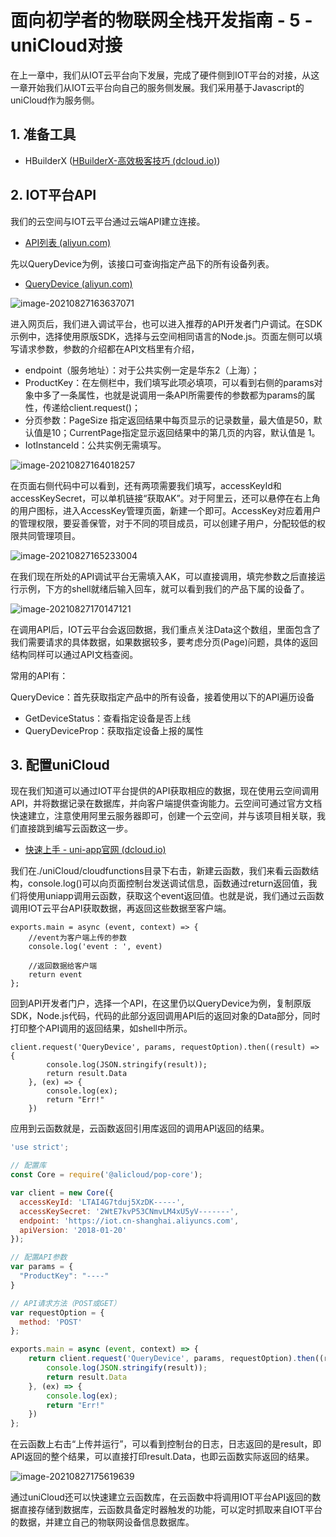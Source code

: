 # 面向初学者的物联网全栈开发指南 - 5 - uniCloud对接

在上一章中，我们从IOT云平台向下发展，完成了硬件侧到IOT平台的对接，从这一章开始我们从IOT云平台向自己的服务侧发展。我们采用基于Javascript的uniCloud作为服务侧。

## 1. 准备工具

+ HBuilderX ([HBuilderX-高效极客技巧 (dcloud.io)](https://www.dcloud.io/hbuilderx.html))

## 2. IOT平台API

我们的云空间与IOT云平台通过云端API建立连接。

+ [API列表 (aliyun.com)](https://help.aliyun.com/document_detail/69893.html)

先以QueryDevice为例，该接口可查询指定产品下的所有设备列表。

+ [QueryDevice (aliyun.com)](https://help.aliyun.com/document_detail/69905.htm?spm=a2c4g.11186623.0.0.25b35b78iRrRQc#reference-vhm-npz-wdb)

![image-20210827163637071](https://gitee.com/FZR95/pic316/raw/master/image-20210827163637071.png)

进入网页后，我们进入调试平台，也可以进入推荐的API开发者门户调试。在SDK示例中，选择使用原版SDK，选择与云空间相同语言的Node.js。页面左侧可以填写请求参数，参数的介绍都在API文档里有介绍，

+ endpoint（服务地址）：对于公共实例一定是华东2（上海）；
+ ProductKey：在左侧栏中，我们填写此项必填项，可以看到右侧的params对象中多了一条属性，也就是说调用一条API所需要传的参数都为params的属性，传递给client.request()；
+ 分页参数：PageSize 指定返回结果中每页显示的记录数量，最大值是50，默认值是10；CurrentPage指定显示返回结果中的第几页的内容，默认值是 1。
+ IotInstanceId：公共实例无需填写。

![image-20210827164018257](https://gitee.com/FZR95/pic316/raw/master/image-20210827164018257.png)

在页面右侧代码中可以看到，还有两项需要我们填写，accessKeyId和accessKeySecret，可以单机链接“获取AK”。对于阿里云，还可以悬停在右上角的用户图标，进入AccessKey管理页面，新建一个即可。AccessKey对应着用户的管理权限，要妥善保管，对于不同的项目成员，可以创建子用户，分配较低的权限共同管理项目。

![image-20210827165233004](https://gitee.com/FZR95/pic316/raw/master/image-20210827165233004.png)

在我们现在所处的API调试平台无需填入AK，可以直接调用，填完参数之后直接运行示例，下方的shell就绪后输入回车，就可以看到我们的产品下属的设备了。

![image-20210827170147121](https://gitee.com/FZR95/pic316/raw/master/image-20210827170147121.png)

在调用API后，IOT云平台会返回数据，我们重点关注Data这个数组，里面包含了我们需要请求的具体数据，如果数据较多，要考虑分页(Page)问题，具体的返回结构同样可以通过API文档查阅。

常用的API有：

​	QueryDevice：首先获取指定产品中的所有设备，接着使用以下的API遍历设备

 + GetDeviceStatus：查看指定设备是否上线
 + QueryDeviceProp：获取指定设备上报的属性

## 3. 配置uniCloud

现在我们知道可以通过IOT平台提供的API获取相应的数据，现在使用云空间调用API，并将数据记录在数据库，并向客户端提供查询能力。云空间可通过官方文档快速建立，注意使用阿里云服务器即可，创建一个云空间，并与该项目相关联，我们直接跳到编写云函数这一步。

+ [快速上手 - uni-app官网 (dcloud.io)](https://uniapp.dcloud.io/uniCloud/quickstart)

我们在./uniCloud/cloudfunctions目录下右击，新建云函数，我们来看云函数结构，console.log()可以向页面控制台发送调试信息，函数通过return返回值，我们将使用uniapp调用云函数，获取这个event返回值。也就是说，我们通过云函数调用IOT云平台API获取数据，再返回这些数据至客户端。

```jscript 
exports.main = async (event, context) => {
	//event为客户端上传的参数
	console.log('event : ', event)
	
	//返回数据给客户端
	return event
};
```

回到API开发者门户，选择一个API，在这里仍以QueryDevice为例，复制原版SDK，Node.js代码，代码的此部分返回调用API后的返回对象的Data部分，同时打印整个API调用的返回结果，如shell中所示。

```jscript 
client.request('QueryDevice', params, requestOption).then((result) => {
		console.log(JSON.stringify(result));
		return result.Data
	}, (ex) => {
		console.log(ex);
		return "Err!"
	})
```

应用到云函数就是，云函数返回引用库返回的调用API返回的结果。

```js
'use strict';

// 配置库
const Core = require('@alicloud/pop-core');  

var client = new Core({
  accessKeyId: 'LTAI4G7tduj5XzDK-----',
  accessKeySecret: '2WtE7kvP53CNmvLM4xU5yV-------',
  endpoint: 'https://iot.cn-shanghai.aliyuncs.com',
  apiVersion: '2018-01-20'
});	

// 配置API参数
var params = {
  "ProductKey": "----"
}

// API请求方法（POST或GET）
var requestOption = {
  method: 'POST'
};

exports.main = async (event, context) => {
	return client.request('QueryDevice', params, requestOption).then((result) => {
		console.log(JSON.stringify(result));
		return result.Data
	}, (ex) => {
		console.log(ex);
		return "Err!"
	})
};
```

在云函数上右击“上传并运行”，可以看到控制台的日志，日志返回的是result，即API返回的整个结果，可以直接打印result.Data，也即云函数实际返回的结果。

![image-20210827175619639](https://gitee.com/FZR95/pic316/raw/master/image-20210827175619639.png)

通过uniCloud还可以快速建立云函数库，在云函数中将调用IOT平台API返回的数据直接存储到数据库，云函数具备定时器触发的功能，可以定时抓取来自IOT平台的数据，并建立自己的物联网设备信息数据库。
